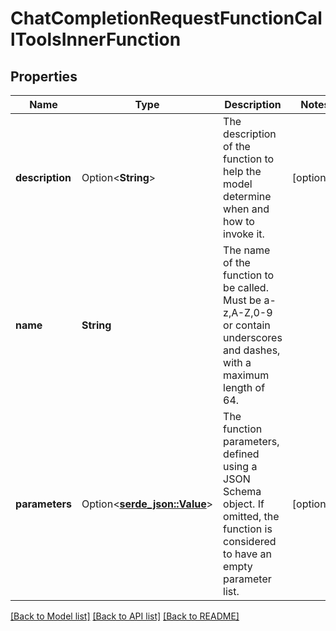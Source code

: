 # ChatCompletionRequestFunctionCallToolsInnerFunction

## Properties

Name | Type | Description | Notes
------------ | ------------- | ------------- | -------------
**description** | Option<**String**> | The description of the function to help the model determine when and how to invoke it.  | [optional]
**name** | **String** | The name of the function to be called. Must be a-z,A-Z,0-9 or contain underscores and dashes, with a maximum length of 64.  | 
**parameters** | Option<[**serde_json::Value**](.md)> | The function parameters, defined using a JSON Schema object. If omitted, the function is considered to have an empty parameter list.  | [optional]

[[Back to Model list]](../README.md#documentation-for-models) [[Back to API list]](../README.md#documentation-for-api-endpoints) [[Back to README]](../README.md)


